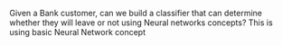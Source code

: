 Given a Bank customer, can we build a classifier that can determine whether they will leave or not using Neural networks concepts?
This is using basic Neural Network concept
